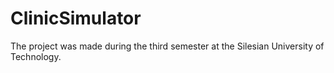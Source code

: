 # ClinicSimulator
The project was made during the third semester at the Silesian University of Technology. 
